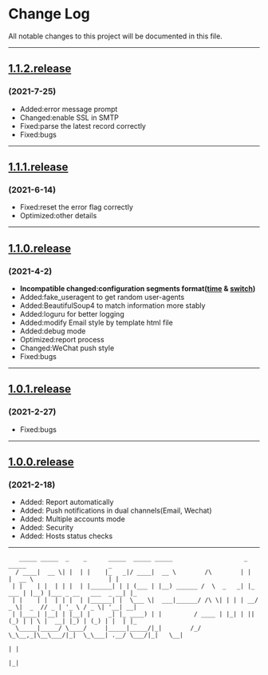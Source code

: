 # Change Log

All notable changes to this project will be documented in this file.

---

## [1.1.2.release](https://github.com/BenjiaH/CDU-ISP-AutoReport/releases/tag/1.1.2.release)

### (2021-7-25)

- Added:error message prompt
- Changed:enable SSL in SMTP
- Fixed:parse the latest record correctly
- Fixed:bugs

---

## [1.1.1.release](https://github.com/BenjiaH/CDU-ISP-AutoReport/releases/tag/1.1.1.release)

### (2021-6-14)

- Fixed:reset the error flag correctly
- Optimized:other details

---

## [1.1.0.release](https://github.com/BenjiaH/CDU-ISP-AutoReport/releases/tag/1.1.0.release)

### (2021-4-2)

- **Incompatible changed:configuration segments format([time](../../commit/8f859965bbb635a19ef750daa857c8c7e081dd3e) & [switch](../../commit/1a9f69d8efd757b897bfcacc1249e809bc9b9219))**
- Added:fake_useragent to get random user-agents
- Added:BeautifulSoup4 to match information more stably
- Added:loguru for better logging
- Added:modify Email style by template html file
- Added:debug mode
- Optimized:report process
- Changed:WeChat push style
- Fixed:bugs

---

## [1.0.1.release](https://github.com/BenjiaH/CDU-ISP-AutoReport/releases/tag/1.0.1.release)

### (2021-2-27)

- Fixed:bugs

---

## [1.0.0.release](https://github.com/BenjiaH/CDU-ISP-AutoReport/releases/tag/1.0.0.release)

### (2021-2-18)

- Added: Report automatically
- Added: Push notifications in dual channels(Email, Wechat)
- Added: Multiple accounts mode
- Added: Security
- Added: Hosts status checks

---

```N/A
   _____ _____  _    _      _____  _____ _____                    _        _____                       _   
  / ____|  __ \| |  | |    |_   _|/ ____|  __ \        /\        | |      |  __ \                     | |  
 | |    | |  | | |  | |______| | | (___ | |__) ______ /  \  _   _| |_ ___ | |__) |___ _ __   ___  _ __| |_ 
 | |    | |  | | |  | |______| |  \___ \|  ___|______/ /\ \| | | | __/ _ \|  _  // _ | '_ \ / _ \| '__| __|
 | |____| |__| | |__| |     _| |_ ____) | |         / ____ | |_| | || (_) | | \ |  __| |_) | (_) | |  | |_ 
  \_____|_____/ \____/     |_____|_____/|_|        /_/    \_\__,_|\__\___/|_|  \_\___| .__/ \___/|_|   \__|
                                                                                     | |                   
                                                                                     |_|                   
```
